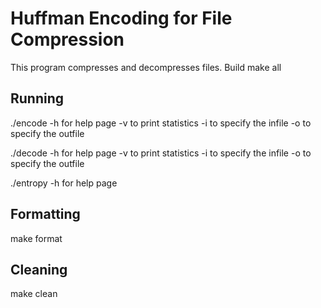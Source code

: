 # Huffman Encoding for File Compression
This program compresses and decompresses files.
Build
make all

## Running
./encode
-h for help page
-v to print statistics
-i to specify the infile
-o to specify the outfile

./decode
-h for help page
-v to print statistics
-i to specify the infile
-o to specify the outfile


./entropy
-h for help page

## Formatting
make format

## Cleaning
make clean

